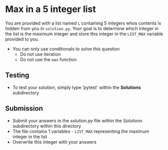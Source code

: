 # Max in a 5 integer list

You are provided with a list named `L` containing 5 integers whos contents is hidden from you in `solution.py`. Your goal is to determine which integer in the list is the maximum integer and store this integer in the `LIST_MAX` variable provided to you.

* You can only use conditionals to solve this question
  * Do not use iteration
  * Do not use the `max` function

## Testing
* To test your solution, simply type 'pytest' within the **Solutions** subdirectory

## Submission
* Submit your answers in the *solution.py* file within the *Solutions* subdirectory within this directory
* The file contains 1 variables - `LIST_MAX` representing the maximum integer in the list
* Overwrite this integer with your answers
